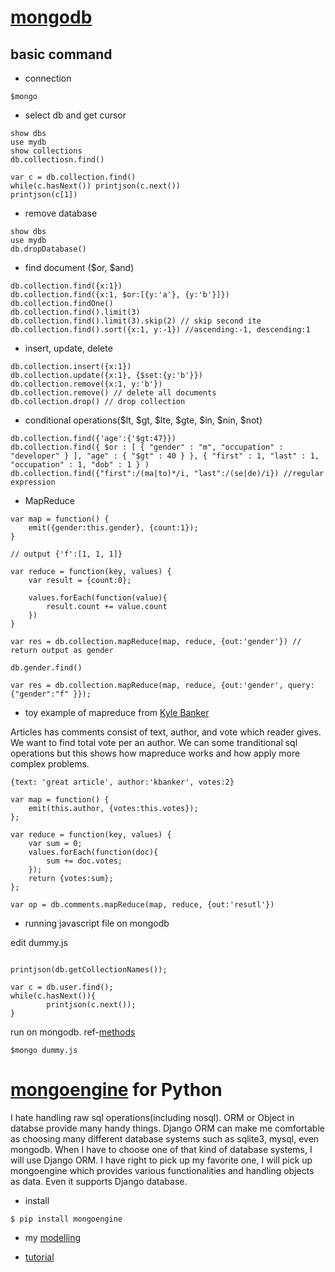 # [mongodb](http://mongodb.org)

## basic command
* connection

~~~
$mongo
~~~

* select db and get cursor

~~~
show dbs
use mydb
show collections
db.collectiosn.find()

var c = db.collection.find()
while(c.hasNext()) printjson(c.next())
printjson(c[1])
~~~

* remove database

~~~
show dbs
use mydb
db.dropDatabase()
~~~

* find document ($or, $and) 

~~~
db.collection.find({x:1})
db.collection.find({x:1, $or:[{y:'a'}, {y:'b'}]})
db.collection.findOne()
db.collection.find().limit(3)
db.collection.find().limit(3).skip(2) // skip second ite
db.collection.find().sort({x:1, y:-1}) //ascending:-1, descending:1
~~~

* insert, update, delete

~~~
db.collection.insert({x:1})
db.collection.update({x:1}, {$set:{y:'b'}})
db.collection.remove({x:1, y:'b'})
db.collection.remove() // delete all documents
db.collection.drop() // drop collection
~~~

* conditional operations($lt, $gt, $lte, $gte, $in, $nin, $not)

~~~
db.collection.find({'age':{'$gt:47}})
db.collection.find({ $or : [ { "gender" : "m", "occupation" : "developer" } ], "age" : { "$gt" : 40 } }, { "first" : 1, "last" : 1, "occupation" : 1, "dob" : 1 } )
db.collection.find({"first":/(ma|to)*/i, "last":/(se|de)/i}) //regular expression
~~~

* MapReduce

~~~
var map = function() {
    emit({gender:this.gender}, {count:1});
}

// output {'f':[1, 1, 1]}

var reduce = function(key, values) {
    var result = {count:0};

    values.forEach(function(value){
        result.count += value.count
    })
} 

var res = db.collection.mapReduce(map, reduce, {out:'gender'}) // return output as gender

db.gender.find()

var res = db.collection.mapReduce(map, reduce, {out:'gender', query:{"gender":"f" }});
~~~


* toy example of mapreduce from [Kyle Banker](http://kylebanker.com/blog/2009/12/mongodb-map-reduce-basics/)

Articles has comments consist of text, author, and vote which reader gives. We want to find total vote per an author. We can some tranditional sql operations but this shows how mapreduce works and how apply more complex problems.

~~~
{text: 'great article', author:'kbanker', votes:2}

var map = function() {
    emit(this.author, {votes:this.votes});
};

var reduce = function(key, values) {
    var sum = 0;
    values.forEach(function(doc){
        sum += doc.votes;
    });
    return {votes:sum};
};

var op = db.comments.mapReduce(map, reduce, {out:'resutl'})
~~~

* running javascript file on mongodb

edit dummy.js
~~~

printjson(db.getCollectionNames());

var c = db.user.find();
while(c.hasNext()){
        printjson(c.next());
}

~~~

run on mongodb. ref-[methods](http://docs.mongodb.org/manual/reference/method/)

~~~
$mongo dummy.js
~~~

# [mongoengine](http://mongoengine.org/) for Python
I hate handling raw sql operations(including nosql). ORM or Object in databse provide many handy things. Django ORM can make me comfortable as choosing many different database systems such as sqlite3, mysql, even mongodb. When I have to choose one of that kind of database systems, I will use Django ORM. I have right to pick up my favorite one, I will pick up mongoengine which provides various functionalities and handling objects as data. Even it supports Django database.

* install

~~~
$ pip install mongoengine
~~~

* my [modelling](https://github.com/brenden17/infinity/tree/master/test/mongoengine)

* [tutorial](http://docs.mongoengine.org/en/latest/tutorial.html)
